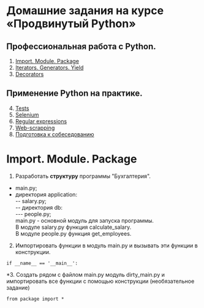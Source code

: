 # Домашние задания на курсе «Продвинутый Python»

## Профессиональная работа с Python.
1. [Import. Module. Package](https://github.com/520911/PY-advanced)  
2. [Iterators. Generators. Yield](https://github.com/520911/PY-advanced/tree/Iterators._Generators._Yield)    
3. [Decorators](https://github.com/520911/PY-advanced/tree/decorators)  

## Применение Python на практике.
4. [Tests](https://github.com/520911/PY-advanced/tree/unittests)  
5. [Selenium](https://github.com/520911/PY-advanced/tree/selenium_unittest)
6. [Regular expressions](https://github.com/520911/PY-advanced/tree/RegExp)  
7. [Web-scrapping](https://github.com/520911/PY-advanced/tree/scraping)
8. [Подготовка к собеседованию](https://github.com/520911/PY-advanced/tree/interview)  



# Import. Module. Package

1. Разработать **структуру** программы "Бухгалтерия". 
- main.py;  
- директория application:  
-- salary.py;  
-- директория db:  
\--- people.py;  
main.py - основной модуль для запуска программы.  
В модуле salary.py функция calculate_salary.  
В модуле people.py функция get_employees.  

2. Импортировать функции в модуль main.py и вызывать эти функции в конструкции.
```
if __name__ == '__main__':
```

\*3. Создать рядом с файлом main.py модуль dirty_main.py и импортировать все функции с помощью
конструкции (необязательное задание)
```
from package import *
``` 
